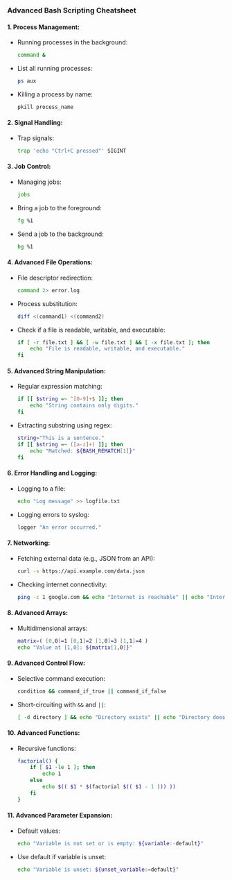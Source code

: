 ### Advanced Bash Scripting Cheatsheet

#### 1. **Process Management:**
   - Running processes in the background:
     ```bash
     command &
     ```

   - List all running processes:
     ```bash
     ps aux
     ```

   - Killing a process by name:
     ```bash
     pkill process_name
     ```

#### 2. **Signal Handling:**
   - Trap signals:
     ```bash
     trap 'echo "Ctrl+C pressed"' SIGINT
     ```

#### 3. **Job Control:**
   - Managing jobs:
     ```bash
     jobs
     ```

   - Bring a job to the foreground:
     ```bash
     fg %1
     ```

   - Send a job to the background:
     ```bash
     bg %1
     ```

#### 4. **Advanced File Operations:**
   - File descriptor redirection:
     ```bash
     command 2> error.log
     ```

   - Process substitution:
     ```bash
     diff <(command1) <(command2)
     ```

   - Check if a file is readable, writable, and executable:
     ```bash
     if [ -r file.txt ] && [ -w file.txt ] && [ -x file.txt ]; then
         echo "File is readable, writable, and executable."
     fi
     ```

#### 5. **Advanced String Manipulation:**
   - Regular expression matching:
     ```bash
     if [[ $string =~ ^[0-9]+$ ]]; then
         echo "String contains only digits."
     fi
     ```

   - Extracting substring using regex:
     ```bash
     string="This is a sentence."
     if [[ $string =~ ([a-z]+) ]]; then
         echo "Matched: ${BASH_REMATCH[1]}"
     fi
     ```

#### 6. **Error Handling and Logging:**
   - Logging to a file:
     ```bash
     echo "Log message" >> logfile.txt
     ```

   - Logging errors to syslog:
     ```bash
     logger "An error occurred."
     ```

#### 7. **Networking:**
   - Fetching external data (e.g., JSON from an API):
     ```bash
     curl -s https://api.example.com/data.json
     ```

   - Checking internet connectivity:
     ```bash
     ping -c 1 google.com && echo "Internet is reachable" || echo "Internet is not reachable"
     ```

#### 8. **Advanced Arrays:**
   - Multidimensional arrays:
     ```bash
     matrix=( [0,0]=1 [0,1]=2 [1,0]=3 [1,1]=4 )
     echo "Value at [1,0]: ${matrix[1,0]}"
     ```

#### 9. **Advanced Control Flow:**
   - Selective command execution:
     ```bash
     condition && command_if_true || command_if_false
     ```

   - Short-circuiting with `&&` and `||`:
     ```bash
     [ -d directory ] && echo "Directory exists" || echo "Directory does not exist"
     ```

#### 10. **Advanced Functions:**
   - Recursive functions:
     ```bash
     factorial() {
         if [ $1 -le 1 ]; then
             echo 1
         else
             echo $(( $1 * $(factorial $(( $1 - 1 ))) ))
         fi
     }
     ```

#### 11. **Advanced Parameter Expansion:**
   - Default values:
     ```bash
     echo "Variable is not set or is empty: ${variable:-default}"
     ```

   - Use default if variable is unset:
     ```bash
     echo "Variable is unset: ${unset_variable:=default}"
     ```


